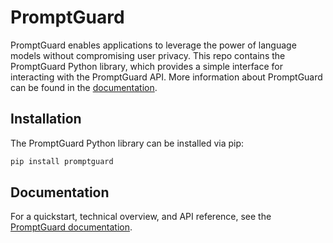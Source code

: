 # PromptGuard
PromptGuard enables applications to leverage the power of language models without compromising user privacy. This repo contains the PromptGuard Python library, which provides a simple interface for interacting with the PromptGuard API. More information about PromptGuard can be found in the [documentation]().

## Installation

The PromptGuard Python library can be installed via pip:

```bash
pip install promptguard
```

## Documentation
For a quickstart, technical overview, and API reference, see the [PromptGuard documentation]().
